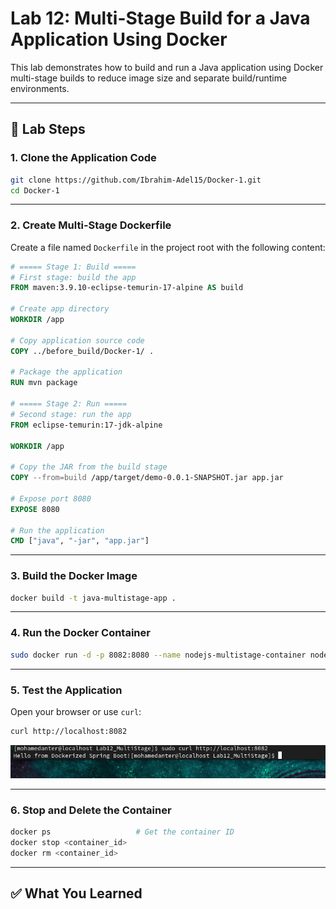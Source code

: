 # Lab 12: Multi-Stage Build for a Java Application Using Docker

This lab demonstrates how to build and run a Java application using Docker multi-stage builds to reduce image size and separate build/runtime environments.

---

## 🧪 Lab Steps

### 1. Clone the Application Code

```bash
git clone https://github.com/Ibrahim-Adel15/Docker-1.git
cd Docker-1
```

---

### 2. Create Multi-Stage Dockerfile

Create a file named `Dockerfile` in the project root with the following content:

```dockerfile
# ===== Stage 1: Build =====
# First stage: build the app
FROM maven:3.9.10-eclipse-temurin-17-alpine AS build

# Create app directory
WORKDIR /app

# Copy application source code
COPY ../before_build/Docker-1/ .

# Package the application
RUN mvn package

# ===== Stage 2: Run =====
# Second stage: run the app
FROM eclipse-temurin:17-jdk-alpine

WORKDIR /app

# Copy the JAR from the build stage
COPY --from=build /app/target/demo-0.0.1-SNAPSHOT.jar app.jar

# Expose port 8080
EXPOSE 8080

# Run the application
CMD ["java", "-jar", "app.jar"]
```

---

### 3. Build the Docker Image

```bash
docker build -t java-multistage-app .
```

---

### 4. Run the Docker Container

```bash
sudo docker run -d -p 8082:8080 --name nodejs-multistage-container nodejs-multistage-app

```

---

### 5. Test the Application

Open your browser or use `curl`:

```bash
curl http://localhost:8082
```
![image](lab12.PNG)

---

### 6. Stop and Delete the Container

```bash
docker ps                   # Get the container ID
docker stop <container_id>
docker rm <container_id>
```

---

## ✅ What You Learned

